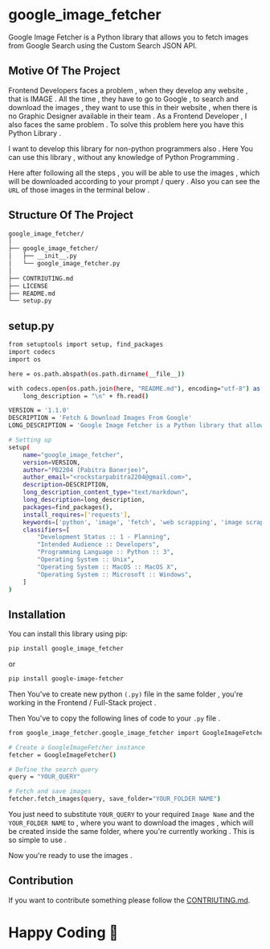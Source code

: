# google_image_fetcher

Google Image Fetcher is a Python library that allows you to fetch images from Google Search using the Custom Search JSON API.

## Motive Of The Project

Frontend Developers faces a problem , when they develop any website , that is IMAGE . All the time , they have to go to Google , to search and download the images , they want to use this in their website , when there is no Graphic Designer available in their team . As a Frontend Developer , I also faces the same problem . To solve this problem here you have this Python Library .

I want to develop this library for non-python programmers also . Here You can use this library , without any knowledge of Python Programming .

Here after following all the steps , you will be able to use the images , which will be downloaded according to your prompt / query . Also you can see the `URL` of those images in the terminal below .
## Structure Of The Project

```bash
google_image_fetcher/
│
├── google_image_fetcher/
│   ├── __init__.py
│   └── google_image_fetcher.py
│
├── CONTRIUTING.md
├── LICENSE
├── README.md
└── setup.py
```

## setup.py

```bash
from setuptools import setup, find_packages
import codecs
import os

here = os.path.abspath(os.path.dirname(__file__))

with codecs.open(os.path.join(here, "README.md"), encoding="utf-8") as fh:
    long_description = "\n" + fh.read()

VERSION = '1.1.0'
DESCRIPTION = 'Fetch & Download Images From Google'
LONG_DESCRIPTION = 'Google Image Fetcher is a Python library that allows you to fetch images from Google Search using the Custom Search JSON API.'

# Setting up
setup(
    name="google_image_fetcher",
    version=VERSION,
    author="PB2204 (Pabitra Banerjee)",
    author_email="<rockstarpabitra2204@gmail.com>",
    description=DESCRIPTION,
    long_description_content_type="text/markdown",
    long_description=long_description,
    packages=find_packages(),
    install_requires=['requests'],
    keywords=['python', 'image', 'fetch', 'web scrapping', 'image scrapping'],
    classifiers=[
        "Development Status :: 1 - Planning",
        "Intended Audience :: Developers",
        "Programming Language :: Python :: 3",
        "Operating System :: Unix",
        "Operating System :: MacOS :: MacOS X",
        "Operating System :: Microsoft :: Windows",
    ]
)
```

## Installation

You can install this library using pip:

```bash
pip install google_image_fetcher
```
or
```bash
pip install google-image-fetcher
```

Then You've to create new python `(.py)` file in the same folder , you're working in the Frontend / Full-Stack project .

Then You've to copy the following lines of code to your `.py` file .

```bash
from google_image_fetcher.google_image_fetcher import GoogleImageFetcher

# Create a GoogleImageFetcher instance
fetcher = GoogleImageFetcher()

# Define the search query
query = "YOUR_QUERY"

# Fetch and save images
fetcher.fetch_images(query, save_folder="YOUR_FOLDER NAME")
```

You just need to substitute `YOUR_QUERY` to your required `Image Name` and the `YOUR_FOLDER NAME` to , where you want to download the images , which will be created inside the same folder, where you're currently working . This is so simple to use .

Now you're ready to use the images .

## Contribution

If you want to contribute something please follow the [CONTRIUTING.md](https://github.com/PB2204/google_image_fetcher/blob/main/CONTRIBUTING.md).

# Happy Coding 🚀
